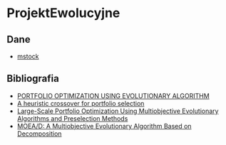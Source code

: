 # ProjektEwolucyjne


## Dane
- [mstock](https://info.bossa.pl/pub/metastock/mstock/)

## Bibliografia
- [PORTFOLIO OPTIMIZATION USING EVOLUTIONARY ALGORITHM](https://run.unl.pt/bitstream/10362/119447/1/TAA0094.pdf)
- [A heuristic crossover for portfolio selection](https://www.researchgate.net/publication/286952225_A_heuristic_crossover_for_portfolio_selection)
- [Large-Scale Portfolio Optimization Using Multiobjective
Evolutionary Algorithms and Preselection Methods](https://downloads.hindawi.com/journals/mpe/2017/4197914.pdf?_gl=1*1t4ht29*_ga*NDk5MjczMjU1LjE3MDMxMTI2ODU.*_ga_NF5QFMJT5V*MTcwNjM2OTIxOC4xNC4xLjE3MDYzNjkyNzguNjAuMC4w)
- [MOEA/D: A Multiobjective Evolutionary Algorithm Based on Decomposition](https://www.researchgate.net/publication/3418989_MOEAD_A_Multiobjective_Evolutionary_Algorithm_Based_on_Decomposition)
